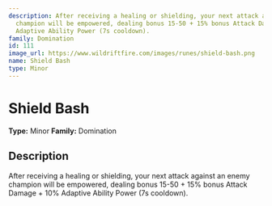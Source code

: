 ```yaml
---
description: After receiving a healing or shielding, your next attack against an enemy
  champion will be empowered, dealing bonus 15-50 + 15% bonus Attack Damage + 10%
  Adaptive Ability Power (7s cooldown).
family: Domination
id: 111
image_url: https://www.wildriftfire.com/images/runes/shield-bash.png
name: Shield Bash
type: Minor
---
```


# Shield Bash

**Type:** Minor
**Family:** Domination

## Description

After receiving a healing or shielding, your next attack against an enemy champion will be empowered, dealing bonus 15-50 + 15% bonus Attack Damage + 10% Adaptive Ability Power (7s cooldown).

